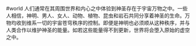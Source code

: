 #world 
人们通常在其周围世界和内心之中体验到神圣存在于宇宙万物之中。一些人相信，神明、男人、女人、动物、植物、昆虫和岩石共同分享着神圣的生命。万物均收到维系一切的宇宙苍穹秩序的控制。即便是神明也必须顺从这种秩序，并与人类合作以维护神圣的能量。如若这些能量得不到更新，世界将会堕入原始的虚空之中。  


